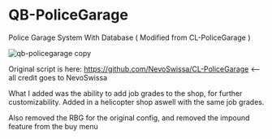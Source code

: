 # QB-PoliceGarage
Police Garage System With Database ( Modified from CL-PoliceGarage )

![qb-policegarage copy](https://user-images.githubusercontent.com/91357757/167039816-bf63af8c-97dd-4725-ab05-aaf7d5051e46.png)

Original script is here: https://github.com/NevoSwissa/CL-PoliceGarage <-- all credit goes to NevoSwissa

What I added was the ability to add job grades to the shop, for further customizability. Added in a helicopter shop aswell with the same job grades.

Also removed the RBG for the original config, and removed the impound feature from the buy menu
